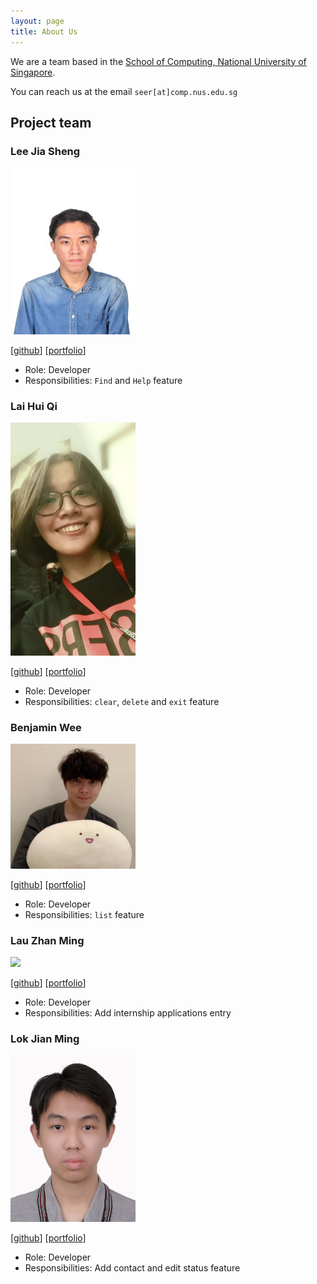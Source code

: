 ```yaml
---
layout: page
title: About Us
---
```


We are a team based in the [School of Computing, National University of Singapore](http://www.comp.nus.edu.sg).

You can reach us at the email `seer[at]comp.nus.edu.sg`

## Project team

### Lee Jia Sheng

<img src="images/jiasheng59.png" width="200px">

[[github](https://github.com/jiasheng59)]
[[portfolio](team/jiasheng59.md)]

* Role: Developer
* Responsibilities: `Find` and `Help` feature

### Lai Hui Qi

<img src="images/laihuiqi.png" width="200px">

[[github](http://github.com/laihuiqi)]
[[portfolio](team/laihuiqi.md)]

* Role: Developer
* Responsibilities: `clear`, `delete` and `exit` feature

### Benjamin Wee 

<img src="images/benjamin-wee.png" width="200px">

[[github](http://github.com/benjamin-wee)] [[portfolio](team/benjamin-wee.md)]

* Role: Developer
* Responsibilities: `list` feature

### Lau Zhan Ming

<img src="images/johndoe.png" width="200px">

[[github](http://github.com/zm-l)]
[[portfolio](team/zm-l.md)]

* Role: Developer
* Responsibilities: Add internship applications entry

### Lok Jian Ming

<img src="images/jianminglok.png" width="200px">

[[github](http://github.com/jianminglok)]
[[portfolio](team/jianminglok.md)]

* Role: Developer
* Responsibilities: Add contact and edit status feature
